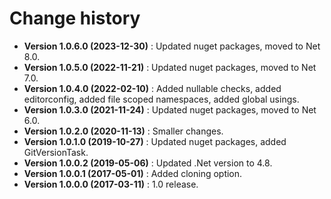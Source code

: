 # Change history

* **Version 1.0.6.0 (2023-12-30)** : Updated nuget packages, moved to Net 8.0.
* **Version 1.0.5.0 (2022-11-21)** : Updated nuget packages, moved to Net 7.0.
* **Version 1.0.4.0 (2022-02-10)** : Added nullable checks, added editorconfig, added file scoped namespaces, added global usings.
* **Version 1.0.3.0 (2021-11-24)** : Updated nuget packages, moved to Net 6.0.
* **Version 1.0.2.0 (2020-11-13)** : Smaller changes.
* **Version 1.0.1.0 (2019-10-27)** : Updated nuget packages, added GitVersionTask.
* **Version 1.0.0.2 (2019-05-06)** : Updated .Net version to 4.8.
* **Version 1.0.0.1 (2017-05-01)** : Added cloning option.
* **Version 1.0.0.0 (2017-03-11)** : 1.0 release.